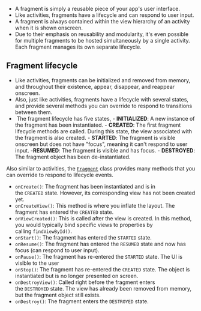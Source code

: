 - A fragment is simply a reusable piece of your app's user interface.
- Like activities, fragments have a lifecycle and can respond to user input.
- A fragment is always contained within the view hierarchy of an activity when it is shown onscreen.
- Due to their emphasis on reusability and modularity, it's even possible for multiple fragments to be hosted simultaneously by a single activity. Each fragment manages its own separate lifecycle.

## Fragment lifecycle
- Like activities, fragments can be initialized and removed from memory, and throughout their existence, appear, disappear, and reappear onscreen.
- Also, just like activities, fragments have a lifecycle with several states, and provide several methods you can override to respond to transitions between them.
-  The fragment lifecycle has five states,
		- **INITIALIZED**:  A new instance of the fragment has been instantiated.
		- **CREATED**:   The first fragment lifecycle methods are called. During this state, the view associated with the fragment is also created.
		- **STARTED**:  The fragment is visible onscreen but does not have "focus", meaning it can't respond to user input.
		-**RESUMED**: The fragment is visible and has focus.
		- **DESTROYED**: The fragment object has been de-instantiated.

Also similar to activities, the [`Fragment`](https://developer.android.com/reference/android/app/Fragment) class provides many methods that you can override to respond to lifecycle events.
-   `onCreate()`: The fragment has been instantiated and is in the `CREATED` state. However, its corresponding view has not been created yet.
-   `onCreateView()`: This method is where you inflate the layout. The fragment has entered the `CREATED` state.
-   `onViewCreated()`: This is called after the view is created. In this method, you would typically bind specific views to properties by calling `findViewById()`.
-   `onStart()`: The fragment has entered the `STARTED` state.
-   `onResume()`: The fragment has entered the `RESUMED` state and now has focus (can respond to user input).
-   `onPause()`: The fragment has re-entered the `STARTED` state. The UI is visible to the user
-   `onStop()`: The fragment has re-entered the `CREATED` state. The object is instantiated but is no longer presented on screen.
-   `onDestroyView()`: Called right before the fragment enters the `DESTROYED` state. The view has already been removed from memory, but the fragment object still exists.
-   `onDestroy()`: The fragment enters the `DESTROYED` state.